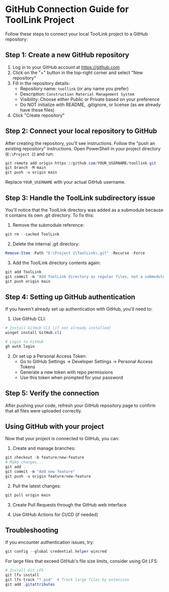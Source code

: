 # GitHub Connection Guide for ToolLink Project

Follow these steps to connect your local ToolLink project to a GitHub repository:

## Step 1: Create a new GitHub repository

1. Log in to your GitHub account at https://github.com
2. Click on the "+" button in the top-right corner and select "New repository"
3. Fill in the repository details:
   - Repository name: `toollink` (or any name you prefer)
   - Description: `Construction Material Management System`
   - Visibility: Choose either Public or Private based on your preference
   - Do NOT initialize with README, .gitignore, or license (as we already have these files)
4. Click "Create repository"

## Step 2: Connect your local repository to GitHub

After creating the repository, you'll see instructions. Follow the "push an existing repository" instructions. Open PowerShell in your project directory (`E:\Project 2`) and run:

```powershell
git remote add origin https://github.com/YOUR_USERNAME/toollink.git
git branch -M main
git push -u origin main
```

Replace `YOUR_USERNAME` with your actual GitHub username.

## Step 3: Handle the ToolLink subdirectory issue

You'll notice that the ToolLink directory was added as a submodule because it contains its own .git directory. To fix this:

1. Remove the submodule reference:
```powershell
git rm --cached ToolLink
```

2. Delete the internal .git directory:
```powershell
Remove-Item -Path "E:\Project 2\ToolLink\.git" -Recurse -Force
```

3. Add the ToolLink directory contents again:
```powershell
git add ToolLink
git commit -m "Add ToolLink directory as regular files, not a submodule"
git push origin main
```

## Step 4: Setting up GitHub authentication

If you haven't already set up authentication with GitHub, you'll need to:

1. Use GitHub CLI:
```powershell
# Install GitHub CLI (if not already installed)
winget install GitHub.cli

# Login to GitHub
gh auth login
```

2. Or set up a Personal Access Token:
   - Go to GitHub Settings → Developer Settings → Personal Access Tokens
   - Generate a new token with repo permissions
   - Use this token when prompted for your password

## Step 5: Verify the connection

After pushing your code, refresh your GitHub repository page to confirm that all files were uploaded correctly.

## Using GitHub with your project

Now that your project is connected to GitHub, you can:

1. Create and manage branches:
```powershell
git checkout -b feature/new-feature
# Make changes...
git add .
git commit -m "Add new feature"
git push -u origin feature/new-feature
```

2. Pull the latest changes:
```powershell
git pull origin main
```

3. Create Pull Requests through the GitHub web interface

4. Use GitHub Actions for CI/CD (if needed)

## Troubleshooting

If you encounter authentication issues, try:

```powershell
git config --global credential.helper wincred
```

For large files that exceed GitHub's file size limits, consider using Git LFS:

```powershell
# Install Git LFS
git lfs install
git lfs track "*.psd"  # Track large files by extension
git add .gitattributes
```
